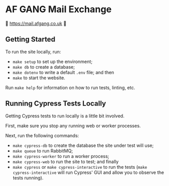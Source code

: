 # AF GANG Mail Exchange

💖 https://mail.afgang.co.uk 💖

## Getting Started

To run the site locally, run:
 * `make setup` to set up the environment;
 * `make db` to create a database;
 * `make dotenv` to write a default `.env` file; and then 
 * `make` to start the website.

Run `make help` for information on how to run tests, linting, etc.


## Running Cypress Tests Locally

Getting Cypress tests to run locally is a little bit involved.

First, make sure you stop any running web or worker processes.

Next, run the following commands:

* `make cypress-db` to create the database the site under test will use;
* `make queue` to run RabbitMQ;
* `make cypress-worker` to run a worker process;
* `make cypress-web` to run the site to test; and finally
* `make cypress` or `make cypress-interactive` to run the tests (`make cypress-interactive` will run Cypress' GUI and allow you to observe the tests running).
